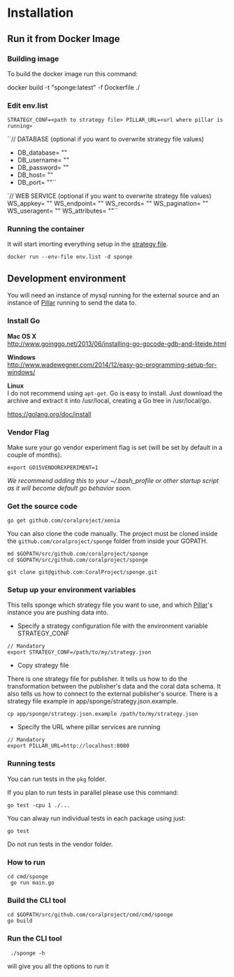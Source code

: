 # Installation

## Run it from Docker Image

### Building image

To build the docker image run this command:

docker build -t "sponge:latest" -f Dockerfile ./

### Edit env.list

``STRATEGY_CONF=<path to strategy file>
PILLAR_URL=<url where pillar is running>``

``// DATABASE (optional if you want to overwrite strategy file values)
- DB_database= ""
- DB_username= ""
- DB_password= ""
- DB_host= ""
- DB_port= ""``

`// WEB SERVICE (optional if you want to overwrite strategy file values)
WS_appkey= ""
WS_endpoint= ""
WS_records= ""
WS_pagination= ""
WS_useragent= ""
WS_attributes= ""``

### Running the container

It will start imorting everything setup in the [strategy file](strategy.md).

``docker run --env-file env.list -d sponge``

## Development environment

You will need an instance of mysql running for the external source and an instance of [Pillar](http://github.com/coralproject/pillar) running to send the data to.

### Install Go

**Mac OS X**  
http://www.goinggo.net/2013/06/installing-go-gocode-gdb-and-liteide.html

**Windows**  
http://www.wadewegner.com/2014/12/easy-go-programming-setup-for-windows/

**Linux**  
I do not recommend using `apt-get`. Go is easy to install. Just download the
archive and extract it into /usr/local, creating a Go tree in /usr/local/go.

https://golang.org/doc/install


### Vendor Flag

Make sure your go vendor experiment flag is set (will be set by default in a couple of months).

```
export GO15VENDOREXPERIMENT=1
```

_We recommend adding this to your ~/.bash_profile or other startup script as it will become default go behavior soon._

### Get the source code

```
go get github.com/coralproject/xenia
```

You can also clone the code manually. The project must be cloned inside the `github.com/coralproject/sponge` folder from inside your GOPATH.

```
md $GOPATH/src/github.com/coralproject/sponge
cd $GOPATH/src/github.com/coralproject/sponge

git clone git@github.com:CoralProject/sponge.git
```

### Setup up your environment variables

This tells sponge which strategy file you want to use, and which [Pillar](https://github.com/coralproject/pillar)'s instance you are pushing data into.

* Specify a strategy configuration file with the environment variable STRATEGY_CONF

```
// Mandatory
export STRATEGY_CONF=/path/to/my/strategy.json
```

* Copy strategy file

There is one strategy file for publisher. It tells us how to do the transformation between the publisher's data and the coral data schema. It also tells us how to connect to the external publisher's source. There is a strategy file example in app/sponge/strategy.json.example.

```
cp app/sponge/strategy.json.example /path/to/my/strategy.json
```

* Specify the URL where pillar services are running

```
// Mandatory
export PILLAR_URL=http://localhost:8080
```

### Running tests

You can run tests in the `pkg` folder.

If you plan to run tests in parallel please use this command:

```
go test -cpu 1 ./...
```

You can alway run individual tests in each package using just:

```
go test
```

Do not run tests in the vendor folder.

### How to run

```
cd cmd/sponge
 go run main.go
```


### Build the CLI tool

```
cd $GOPATH/src/github.com/coralproject/cmd/cmd/sponge
go build
```

### Run the CLI tool

```
 ./sponge -h
```

will give you all the options to run it
